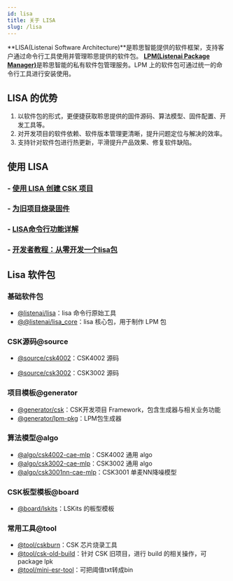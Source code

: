 ```yaml
---
id: lisa
title: 关于 LISA
slug: /lisa
---
```


**LISA(Listenai Software Architecture)**是聆思智能提供的软件框架，支持客户通过命令行工具使用并管理聆思提供的软件包。
[**LPM(Listenai Package Manager)**](https://lpm.listenai.com/)是聆思智能的私有软件包管理服务。LPM 上的软件包可通过统一的命令行工具进行安装使用。

## LISA 的优势

1. 以软件包的形式，更便捷获取聆思提供的固件源码、算法模型、固件配置、开发工具等。
2. 对开发项目的软件依赖、软件版本管理更清晰，提升问题定位与解决的效率。
3. 支持针对软件包进行热更新，平滑提升产品效果、修复软件缺陷。

## 使用 LISA

### - [使用 LISA 创建 CSK 项目](/lisa_create)

### - [为旧项目烧录固件](/build_old_project)

### - [LISA命令行功能详解](https://lpm.listenai.com/package/@listenai/lisa)

### - [开发者教程：从零开发一个lisa包](/lisa_tutorial)



## Lisa 软件包

### 基础软件包

- [@listenai/lisa](https://lpm.listenai.com/package/@listenai/lisa)：lisa 命令行原始工具
- [@@listenai/lisa_core](https://lpm.listenai.com/package/@listenai/lisa_core)：lisa 核心包，用于制作 LPM 包


### CSK源码@source

- [@source/csk4002](https://lpm.listenai.com/package/@source/csk4002)：CSK4002 源码
<!-- - [@source/csk4002nc](https://lpm.listenai.com/package/@source/csk4002nc)：CSK4002NC 源码 -->
- [@source/csk3002](https://lpm.listenai.com/package/@source/csk3002)：CSK3002 源码
<!-- - [@source/csk3001nn](https://lpm.listenai.com/package/@source/csk3001nn)：CSK3001NN源码 -->


### 项目模板@generator

- [@generator/csk](https://lpm.listenai.com/package/@generator/csk)：CSK开发项目 Framework，包含生成器与相关业务功能
- [@generator/lpm-pkg](https://lpm.listenai.com/package/@generator/lpm-pkg)：LPM包生成器


### 算法模型@algo

- [@algo/csk4002-cae-mlp](https://lpm.listenai.com/package/@algo/csk4002-cae-mlp)：CSK4002 通用 algo
- [@algo/csk3002-cae-mlp](https://lpm.listenai.com/package/@algo/csk3002-cae-mlp)：CSK3002 通用 algo
- [@algo/csk3001nn-cae-mlp](https://lpm.listenai.com/package/@algo/csk3001nn-cae-mlp)：CSK3001 单麦NN降噪模型


### CSK板型模板@board

- [@board/lskits](https://lpm.listenai.com/package/@board/lskits)：LSKits 的板型模板


### 常用工具@tool

- [@tool/cskburn](https://lpm.listenai.com/package/@tool/cskburnp)：CSK 芯片烧录工具
- [@tool/csk-old-build](https://lpm.listenai.com/package/@tool/csk-old-build)：针对 CSK 旧项目，进行 build 的相关操作，可 package lpk
- [@tool/mini-esr-tool](https://lpm.listenai.com/package/@tool/mini-esr-tool)：可把阈值txt转成bin






